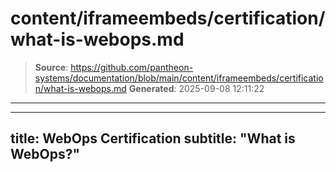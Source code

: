 # content/iframeembeds/certification/what-is-webops.md

> **Source**: https://github.com/pantheon-systems/documentation/blob/main/content/iframeembeds/certification/what-is-webops.md
> **Generated**: 2025-09-08 12:11:22

---

---
title: WebOps Certification
subtitle: "What is WebOps?"
---

<Partial file="certification-guide/what-is-webops.md" />
